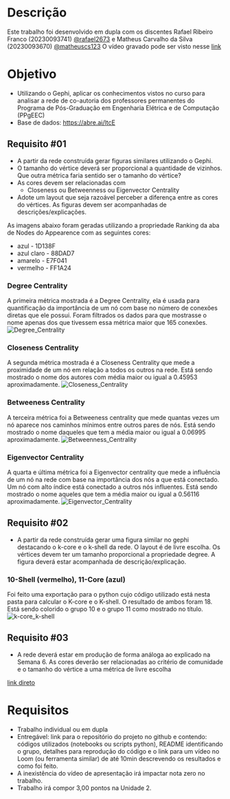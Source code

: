 # Descrição

Este trabalho foi desenvolvido em dupla com os discentes Rafael Ribeiro Franco (20230093741) [@rafael2673](https://github.com/rafael2673) 
e Matheus Carvalho da Silva (20230093670) [@matheuscs123](https://github.com/matheuscs123)
O vídeo gravado pode ser visto nesse [link](https://www.loom.com/share/beec74e5e9b84657abac8d63c571ca0a?sid=f5193f6c-0656-4cf8-8f86-026b0b3fe31b)

# Objetivo

- Utilizando o Gephi, aplicar os conhecimentos vistos no curso para analisar a rede
de co-autoria dos professores permanentes do Programa de Pós-Graduação em
Engenharia Elétrica e de Computação (PPgEEC)
- Base de dados: https://abre.ai/ltcE

## Requisito #01
- A partir da rede construída gerar
figuras similares utilizando o Gephi.
- O tamanho do vértice deverá ser
proporcional a quantidade de
vizinhos. Que outra métrica faria
sentido ser o tamanho do vértice?
- As cores devem ser relacionadas com
  - Closeness ou Betweenness ou
Eigenvector Centrality
- Adote um layout que seja razoável
perceber a diferença entre as cores
do vértices. As figuras devem ser
acompanhadas de
descrições/explicações.

As imagens abaixo foram geradas utilizando a propriedade Ranking da aba de Nodes do Appearence com as seguintes cores:
- azul - 1D138F
- azul claro - 88DAD7
- amarelo - E7F041
- vermelho - FF1A24

### Degree Centrality
A primeira métrica mostrada é a Degree Centrality, ela é usada para quantificação da importância de um nó com base no número de conexões diretas que ele possui. Foram filtrados os dados para que mostrasse o nome apenas dos que tivessem essa métrica maior que 165 conexões.
![Degree_Centrality](https://github.com/user-attachments/assets/86259c91-1b06-4063-8e8d-6e5a56e34da1)

### Closeness Centrality
A segunda métrica mostrada é a Closeness Centrality que mede a proximidade de um nó em relação a todos os outros na rede. Está sendo mostrado o nome dos autores com média maior ou igual a 0.45953 aproximadamente.
![Closeness_Centrality](https://github.com/user-attachments/assets/55330b18-7e4d-456b-b469-17df9431c8a9)

### Betweeness Centrality
A terceira métrica foi a Betweeness centrality que mede quantas vezes um nó aparece nos caminhos mínimos entre outros pares de nós. Está sendo mostrado o nome daqueles que tem a média maior ou igual a 0.06995 aproximadamente.
![Betweenness_Centrality](https://github.com/user-attachments/assets/0ae41216-e279-47c5-b9fe-c565fdfdfdda)

### Eigenvector Centrality
A quarta e última métrica foi a Eigenvector centrality que mede a influência de um nó na rede com base na importância dos nós a que está conectado. Um nó com alto índice está conectado a outros nós influentes. Está sendo mostrado o nome aqueles que tem a média maior ou igual a 0.56116 aproximadamente.
![Eigenvector_Centrality](https://github.com/user-attachments/assets/180772fe-f9de-4c05-8559-ebcaf9bf9a78)

## Requisito #02
- A partir da rede construída
gerar uma figura similar no
gephi destacando o k-core e
o k-shell da rede. O layout é
de livre escolha. Os vértices
devem ter um tamanho
proporcional a propriedade
degree. A figura deverá estar
acompanhada de
descrição/explicação.

### 10-Shell (vermelho), 11-Core (azul)
Foi feito uma exportação para o python cujo código utilizado está nesta pasta para calcular o K-core e o K-shell. O resultado de ambos foram 18. Está sendo colorido o grupo 10 e o grupo 11 como mostrado no título.
![k-core_k-shell](https://github.com/user-attachments/assets/d13c51be-8a02-4fe1-a2c6-6e71e2b4a50c)

## Requisito #03
- A rede deverá estar em
produção de forma análoga
ao explicado na Semana 6.
As cores deverão ser
relacionadas ao critério de
comunidade e o tamanho do
vértice a uma métrica de
livre escolha

[link direto](https://rafael2673.github.io/AEDII/U2T1/network)

# Requisitos
- Trabalho individual ou em dupla
- Entregável: link para o repositório do projeto no github e contendo: códigos
utilizados (notebooks ou scripts python), README identificando o grupo,
detalhes para reprodução do código e o link para um vídeo no Loom (ou
ferramenta similar) de até 10min descrevendo os resultados e como foi feito.
- A inexistência do vídeo de apresentação irá impactar nota zero no trabalho.
- Trabalho irá compor 3,00 pontos na Unidade 2.

